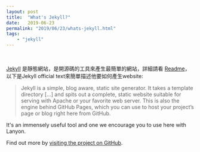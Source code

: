 ```yaml
---
layout: post
title:  "What's Jekyll?"
date:   2019-06-23
permalink: "2019/06/23/whats-jekyll.html"
tags:
    - "jekyll"
---
```

<br/>

<!-- [Jekyll](http://jekyllrb.com) is a static site generator, an open-source tool for creating simple yet powerful websites of all shapes and sizes. From [the project's readme](https://github.com/mojombo/jekyll/blob/master/README.markdown): -->

[Jekyll](https://jekyllrb.com) 是靜態網站，是開源碼的工具來產生最簡單的網站，詳細請看 [Readme](https://github.com/mojombo/jekyll/blob/master/README.markdown)，以下是Jekyll official text來簡單描述他要如何產生website:

> Jekyll is a simple, blog aware, static site generator. It takes a template directory [...] and spits out a complete, static website suitable for serving with Apache or your favorite web server. This is also the engine behind GitHub Pages, which you can use to host your project’s page or blog right here from GitHub.

It's an immensely useful tool and one we encourage you to use here with Lanyon.

Find out more by [visiting the project on GitHub](https://github.com/mojombo/jekyll).
